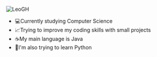 ![LeoGH](https://user-images.githubusercontent.com/88405502/172022264-95ea09e9-31bb-44ad-862e-cae54b430db7.svg)

- 💻Currently studying Computer Science
- 📈Trying to improve my coding skills with small projects
- ☕My main language is Java
- 🐍I'm also trying to learn Python

<!---
TisLeo/TisLeo is a ✨ special ✨ repository because its `README.md` (this file) appears on your GitHub profile.
You can click the Preview link to take a look at your changes.
--->
